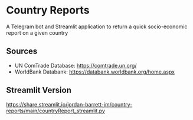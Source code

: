 # Country Reports
A Telegram bot and Streamlit application to return a quick socio-economic report on a given country

## Sources
- UN ComTrade Database: https://comtrade.un.org/
- WorldBank Databank: https://databank.worldbank.org/home.aspx

## Streamlit Version

https://share.streamlit.io/jordan-barrett-jm/country-reports/main/countryReport_streamlit.py
